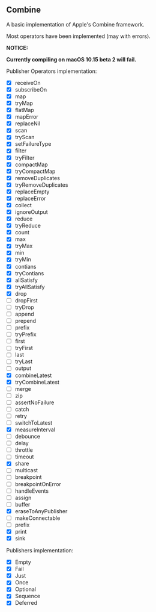 ## Combine

A basic implementation of Apple's Combine framework.

Most operators have been implemented (may with errors).

**NOTICE:**

**Currently compiling on macOS 10.15 beta 2 will fail.**

Publisher Operators implementation:

- [x] receiveOn
- [x] subscribeOn
- [x] map
- [x] tryMap
- [x] flatMap
- [x] mapError
- [x] replaceNil
- [x] scan
- [x] tryScan
- [x] setFailureType
- [x] filter
- [x] tryFilter
- [x] compactMap
- [x] tryCompactMap
- [x] removeDuplicates
- [x] tryRemoveDuplicates
- [x] replaceEmpty
- [x] replaceError
- [x] collect
- [x] ignoreOutput
- [x] reduce
- [x] tryReduce
- [x] count
- [x] max
- [x] tryMax
- [x] min
- [x] tryMin
- [x] contians
- [x] tryContians
- [x] allSatisfy
- [x] tryAllSatisfy
- [x] drop
- [ ] dropFirst
- [ ] tryDrop
- [ ] append
- [ ] prepend
- [ ] prefix
- [ ] tryPrefix
- [ ] first
- [ ] tryFirst
- [ ] last
- [ ] tryLast
- [ ] output
- [x] combineLatest
- [x] tryCombineLatest
- [ ] merge
- [ ] zip
- [ ] assertNoFailure
- [ ] catch
- [ ] retry
- [ ] switchToLatest
- [x] measureInterval
- [ ] debounce
- [ ] delay
- [ ] throttle
- [ ] timeout
- [x] share
- [ ] multicast
- [ ] breakpoint
- [ ] breakpointOnError
- [ ] handleEvents
- [ ] assign
- [ ] buffer
- [x] eraseToAnyPublisher
- [ ] makeConnectable
- [ ] prefix
- [x] print
- [x] sink

Publishers implementation:
- [x] Empty
- [x] Fail
- [x] Just
- [x] Once
- [x] Optional
- [x] Sequence
- [x] Deferred
